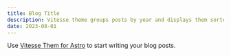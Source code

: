 ```yaml
---
title: Blog Title
description: Vitesse theme groups posts by year and displays them sorted by date.
date: 2023-08-01
---
```


Use [Vitesse Them for Astro](https://astro.build/themes/details/vitesse-theme-for-astro/) to start writing your blog posts.

